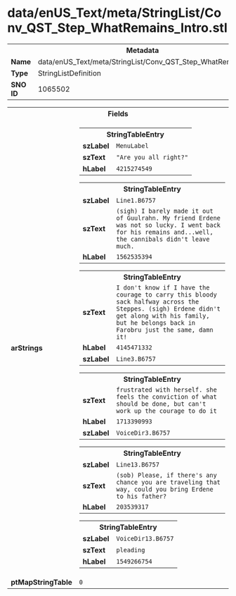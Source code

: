 <h1>data/enUS_Text/meta/StringList/Conv_QST_Step_WhatRemains_Intro.stl</h1><table><tr><th colspan="100%">Metadata</th></tr><tr><td><b>Name</b></td><td>data/enUS_Text/meta/StringList/Conv_QST_Step_WhatRemains_Intro.stl</td></tr><tr><td><b>Type</b></td><td>StringListDefinition</td></tr><tr><td><b>SNO ID</b></td><td>1065502</td></tr></table>

<table><tr><th colspan="100%">Fields</th></tr><tr><td><b>arStrings</b></td><td><table><tr><th colspan="100%">StringTableEntry</th></tr><tr><td><b>szLabel</b></td><td><code>MenuLabel</code></td></tr><tr><td><b>szText</b></td><td><code>"Are you all right?"</code></td></tr><tr><td><b>hLabel</b></td><td><code>4215274549</code></td></tr></table>


<table><tr><th colspan="100%">StringTableEntry</th></tr><tr><td><b>szLabel</b></td><td><code>Line1.B6757</code></td></tr><tr><td><b>szText</b></td><td><code>(sigh) I barely made it out of Guulrahn. My friend Erdene was not so lucky. I went back for his remains and...well, the cannibals didn't leave much.</code></td></tr><tr><td><b>hLabel</b></td><td><code>1562535394</code></td></tr></table>


<table><tr><th colspan="100%">StringTableEntry</th></tr><tr><td><b>szText</b></td><td><code>I don't know if I have the courage to carry this bloody sack halfway across the Steppes. (sigh) Erdene didn't get along with his family, but he belongs back in Farobru just the same, damn it!</code></td></tr><tr><td><b>hLabel</b></td><td><code>4145471332</code></td></tr><tr><td><b>szLabel</b></td><td><code>Line3.B6757</code></td></tr></table>


<table><tr><th colspan="100%">StringTableEntry</th></tr><tr><td><b>szText</b></td><td><code>frustrated with herself. she feels the conviction of what should be done, but can't work up the courage to do it</code></td></tr><tr><td><b>hLabel</b></td><td><code>1713390993</code></td></tr><tr><td><b>szLabel</b></td><td><code>VoiceDir3.B6757</code></td></tr></table>


<table><tr><th colspan="100%">StringTableEntry</th></tr><tr><td><b>szLabel</b></td><td><code>Line13.B6757</code></td></tr><tr><td><b>szText</b></td><td><code>(sob) Please, if there's any chance you are traveling that way, could you bring Erdene to his father?</code></td></tr><tr><td><b>hLabel</b></td><td><code>203539317</code></td></tr></table>


<table><tr><th colspan="100%">StringTableEntry</th></tr><tr><td><b>szLabel</b></td><td><code>VoiceDir13.B6757</code></td></tr><tr><td><b>szText</b></td><td><code>pleading</code></td></tr><tr><td><b>hLabel</b></td><td><code>1549266754</code></td></tr></table>


</td></tr><tr><td><b>ptMapStringTable</b></td><td><code>0</code></td></tr></table>

